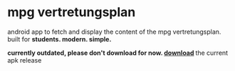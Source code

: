 # mpg vertretungsplan
android app to fetch and display the content of the mpg vertretungsplan. 
built for <b>students. modern. simple.</b>

<b> currently outdated, please don't download for now. </b>
<b> [download](https://github.com/knarxy/vp2018/releases/download/0.9/mpg-vp-0.9.1.apk) </b> the current apk release

